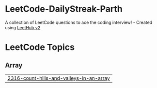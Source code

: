 # LeetCode-DailyStreak-Parth
A collection of LeetCode questions to ace the coding interview! - Created using [LeetHub v2](https://github.com/arunbhardwaj/LeetHub-2.0)

<!---LeetCode Topics Start-->
# LeetCode Topics
## Array
|  |
| ------- |
| [2316-count-hills-and-valleys-in-an-array](https://github.com/parthbhanti22/LeetCode-DailyStreak-Parth/tree/master/2316-count-hills-and-valleys-in-an-array) |
<!---LeetCode Topics End-->